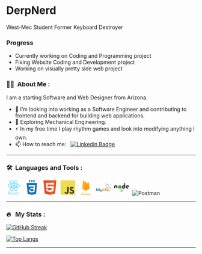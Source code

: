 
# DerpNerd

West-Mec Student Former Keyboard Destroyer


### Progress

- Currently working on Coding and Programming project
- Fixing Website Coding and Development project
- Working on visually pretty side web project


### :man_technologist: &nbsp;About Me :

I am a starting Software and Web Designer from Arizona.

- 🔭 I’m looking into working as a Software Engineer and contributing to frontend and backend for building web applications.
- 🌱 Exploring Mechanical Engineering.
- ⚡ In my free time I play rhythm games and look into modifying anything I own.
- 📫 How to reach me: &nbsp; [![Linkedin Badge](https://img.shields.io/badge/-kakbar-blue?style=flat&logo=Linkedin&logoColor=white)](https://www.linkedin.com/in/alan-sanchez-643a99332/)

---

### 🛠 &nbsp;Languages and Tools :

<p>
<img src="https://github.com/devicons/devicon/blob/master/icons/react/react-original-wordmark.svg" title="React" alt="React" width="40" height="40"/>&nbsp;
<img src="https://github.com/devicons/devicon/blob/master/icons/css3/css3-plain-wordmark.svg"  title="CSS3" alt="CSS" width="40" height="40"/>&nbsp;
<img src="https://github.com/devicons/devicon/blob/master/icons/html5/html5-original.svg" title="HTML5" alt="HTML" width="40" height="40"/>&nbsp;
<img src="https://github.com/devicons/devicon/blob/master/icons/javascript/javascript-original.svg" title="JavaScript" alt="JavaScript" width="40" height="40"/>&nbsp;
<img src="https://github.com/devicons/devicon/blob/master/icons/firebase/firebase-plain-wordmark.svg" title="Firebase" alt="Firebase" width="40" height="40"/>&nbsp;
<img src="https://github.com/devicons/devicon/blob/master/icons/mysql/mysql-original-wordmark.svg" title="MySQL"  alt="MySQL" width="40" height="40"/>&nbsp;
<img src="https://github.com/devicons/devicon/blob/master/icons/nodejs/nodejs-original-wordmark.svg" title="NodeJS" alt="NodeJS" width="40" height="40"/>&nbsp;
<img src="https://www.vectorlogo.zone/logos/getpostman/getpostman-icon.svg" title="Postman"  alt="Postman" width="40" height="40"/>&nbsp;
</p>

---

### 🔥 &nbsp; My Stats :
[![GitHub Streak](http://github-readme-streak-stats.herokuapp.com?user=DerpNerdd&theme=dark&background=000000)](https://git.io/streak-stats)

[![Top Langs](https://github-readme-stats.vercel.app/api/top-langs/?username=DerpNerdd&layout=compact&theme=vision-friendly-dark)](https://github.com/anuraghazra/github-readme-stats)

---

